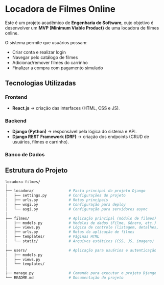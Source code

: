 # Locadora de Filmes Online

Este é um projeto acadêmico de **Engenharia de Software**, cujo objetivo é desenvolver um **MVP (Minimum Viable Product)** de uma locadora de filmes online.  

O sistema permite que usuários possam:  
- Criar conta e realizar login  
- Navegar pelo catálogo de filmes  
- Adicionar/remover filmes do carrinho  
- Finalizar a compra com pagamento simulado  


##  Tecnologias Utilizadas

### Frontend
- **React.js** → criação das interfaces (HTML, CSS e JS).  

### Backend
- **Django (Python)** → responsável pela lógica do sistema e API.  
- **Django REST Framework (DRF)** → criação dos endpoints (CRUD de usuários, filmes e carrinho).  

### Banco de Dados 


##  Estrutura do Projeto

```bash
locadora-filmes/
│
├── locadora/                # Pasta principal do projeto Django
│   ├── settings.py          # Configurações do projeto
│   ├── urls.py              # Rotas principais
│   ├── wsgi.py              # Configuração para deploy
│   └── asgi.py              # Configuração para servidores async
│
├── filmes/                  # Aplicação principal (módulo de filmes)
│   ├── models.py            # Modelos de dados (Filme, Gênero, etc.)
│   ├── views.py             # Lógica de controle (listagem, detalhes, etc.)
│   ├── urls.py              # Rotas da aplicação de filmes
│   ├── templates/           # Páginas HTML
│   └── static/              # Arquivos estáticos (CSS, JS, imagens)
│
├── users/                   # Aplicação para usuários e autenticação
│   ├── models.py
│   ├── views.py
│   └── templates/
│
├── manage.py                # Comando para executar o projeto Django
└── README.md                # Documentação do projeto
